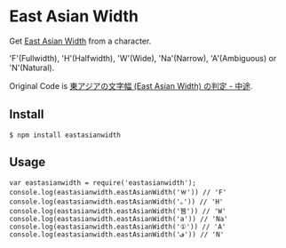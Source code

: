 # East Asian Width

Get [East Asian Width](http://www.unicode.org/reports/tr11/) from a character.

'F'(Fullwidth), 'H'(Halfwidth), 'W'(Wide), 'Na'(Narrow), 'A'(Ambiguous) or 'N'(Natural).

Original Code is [東アジアの文字幅 (East Asian Width) の判定 - 中途](http://d.hatena.ne.jp/takenspc/20111126#1322252878).

## Install

    $ npm install eastasianwidth

## Usage

    var eastasianwidth = require('eastasianwidth');
    console.log(eastasianwidth.eastAsianWidth('￦')) // 'F'
    console.log(eastasianwidth.eastAsianWidth('｡')) // 'H'
    console.log(eastasianwidth.eastAsianWidth('뀀')) // 'W'
    console.log(eastasianwidth.eastAsianWidth('a')) // 'Na'
    console.log(eastasianwidth.eastAsianWidth('①')) // 'A'
    console.log(eastasianwidth.eastAsianWidth('ف')) // 'N'
